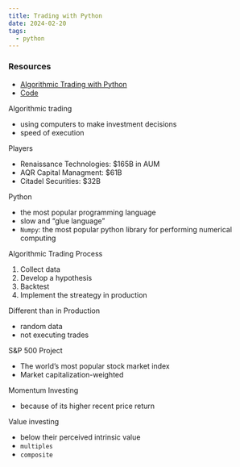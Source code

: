 ```yaml
---
title: Trading with Python
date: 2024-02-20
tags:
  - python
---
```


### Resources

- [Algorithmic Trading with Python](https://www.youtube.com/watch?v=xfzGZB4HhEE)
- [Code](https://github.com/nickmccullum/algorithmic-trading-python)

Algorithmic trading

- using computers to make investment decisions
- speed of execution

Players

- Renaissance Technologies: $165B in AUM
- AQR Capital Managment: $61B
- Citadel Securities: $32B

Python

- the most popular programming language
- slow and “glue language”
- `Numpy`: the most popular python library for performing numerical computing

Algorithmic Trading Process

1. Collect data
2. Develop a hypothesis
3. Backtest
4. Implement the streategy in production

Different than in Production

- random data
- not executing trades

S&P 500 Project

- The world’s most popular stock market index
- Market capitalization-weighted

Momentum Investing

- because of its higher recent price return

Value investing

- below their perceived intrinsic value
- `multiples`
- `composite`

